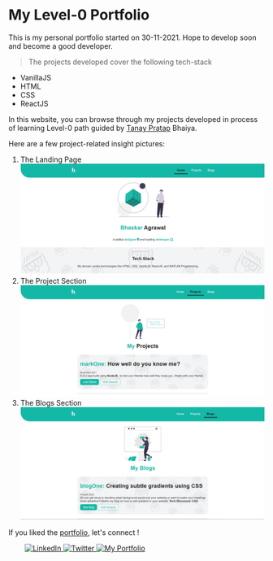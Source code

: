 # My Level-0 Portfolio

This is my personal portfolio
started on 30-11-2021.
Hope to develop soon and become a good developer.

>The projects developed cover the following tech-stack
* VanillaJS
* HTML
* CSS
* ReactJS

In this website, you can browse through my projects developed in process of learning Level-0 path guided by [Tanay Pratap](https://twitter.com/tanaypratap) Bhaiya.


Here are a few project-related insight pictures:

1. The Landing Page 
![landing page](./images/landing.png)
2. The Project Section
![project section](./images/projPer.png)
3. The Blogs Section
![blog section](./images/blogPer.png)


If you liked the [portfolio](https://tp-lesson-3-ba.netlify.app/), let's connect !
<p> &emsp;&emsp;
    <a href="https://www.linkedin.com/in/bhaskar-agrawal-598b5a16b/" target="_blank">
        <img alt="LinkedIn" title="LinkedIn" src="https://img.shields.io/badge/-LinkedIn-0A66C2?style=for-the-badge&logo=linkedin&logoColor=white"/>
    </a>
    <a href="https://twitter.com/BAgrawal6
" target="_blank">
        <img alt="Twitter" title="Twitter" src="https://img.shields.io/badge/-Twitter-1A91DA?style=for-the-badge&logo=twitter&logoColor=white"/>
    </a>
    <a href="https://portfolio-ba.netlify.app/
" target="_blank">
        <img alt="My Portfolio" title="Portfolio Website" src="https://img.shields.io/badge/-My%20Portfolio-D2D2D2?style=for-the-badge&logoColor=white"/>
    </a>
</p>


